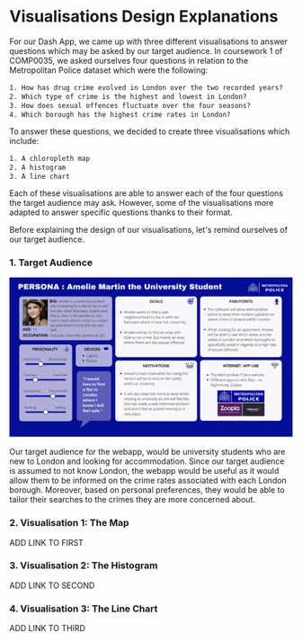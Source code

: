 # Visualisations Design Explanations

For our Dash App, we came up with three different visualisations to answer questions which may be asked by our target audience.
In coursework 1 of COMP0035, we asked ourselves four questions in relation to the Metropolitan Police dataset which were the following:

    1. How has drug crime evolved in London over the two recorded years?
    2. Which type of crime is the highest and lowest in London?
    3. How does sexual offences fluctuate over the four seasons?
    4. Which borough has the highest crime rates in London?

To answer these questions, we decided to create three visualisations which include:

    1. A chloropleth map
    2. A histogram
    3. A line chart

Each of these visualisations are able to answer each of the four questions the target audience may ask. However, some of the visualisations more adapted to answer specific questions thanks to their format.


Before explaining the design of our visualisations, let's remind ourselves of our target audience.

### 1. Target Audience

![Persona](../assets/persona.png)

Our target audience for the webapp, would be university students who are new to London and looking for accommodation.
Since our target audience is assumed to not know London, the webapp would be useful as it would allow them to be informed on the crime rates associated with each London borough.
Moreover, based on personal preferences, they would be able to tailor their searches to the crimes they are more concerned about.

### 2. Visualisation 1: The Map

ADD LINK TO FIRST

### 3. Visualisation 2: The Histogram

ADD LINK TO SECOND 

### 4. Visualisation 3: The Line Chart

ADD LINK TO THIRD




